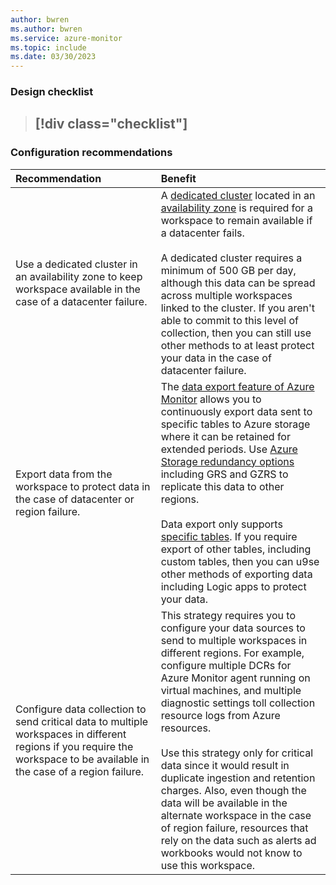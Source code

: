 ```yaml
---
author: bwren
ms.author: bwren
ms.service: azure-monitor
ms.topic: include
ms.date: 03/30/2023
---
```


### Design checklist

> [!div class="checklist"]
> - 

### Configuration recommendations

| Recommendation | Benefit |
|:---|:---|
| Use a dedicated cluster in an availability zone to keep workspace available in the case of a datacenter failure. | A [dedicated cluster](../logs/logs-dedicated-clusters.md) located in an [availability zone](../logs/availability-zones.md#data-resilience---supported-regions) is required for a workspace to remain available if a datacenter fails.<br><br>A dedicated cluster requires a minimum of 500 GB per day, although this data can be spread across multiple workspaces linked to the cluster. If you aren't able to commit to this level of collection, then you can still use other methods to at least protect your data in the case of datacenter failure. |
| Export data from the workspace to protect data in the case of datacenter or region failure. | The [data export feature of Azure Monitor](../logs/logs-data-export) allows you to continuously export data sent to specific tables to Azure storage where it can be retained for extended periods. Use [Azure Storage redundancy options](../azure/storage/common/storage-redundancy.md#redundancy-in-a-secondary-region) including GRS and GZRS to replicate this data to other regions.<br><br>Data export only supports [specific tables](../logs/logs-data-export.md?tabs=portal#supported-tables). If you require export of other tables, including custom tables, then you can u9se other methods of exporting data including Logic apps to protect your data. |
| Configure data collection to send critical data to multiple workspaces in different regions if you require the workspace to be available in the case of a region failure. | This strategy requires you to configure your data sources to send to multiple workspaces in different regions. For example, configure multiple DCRs for Azure Monitor agent running on virtual machines, and multiple diagnostic settings toll collection resource logs from Azure resources.<br><br>Use this strategy only for critical data since it would result in duplicate ingestion and retention charges. Also, even though the data will be available in the alternate workspace in the case of region failure, resources that rely on the data such as alerts ad workbooks would not know to use this workspace. |